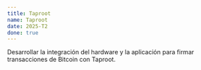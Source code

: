 ```yaml
---
title: Taproot
name: Taproot
date: 2025-T2
done: true
---
```

Desarrollar la integración del hardware y la aplicación para firmar transacciones de Bitcoin con Taproot.